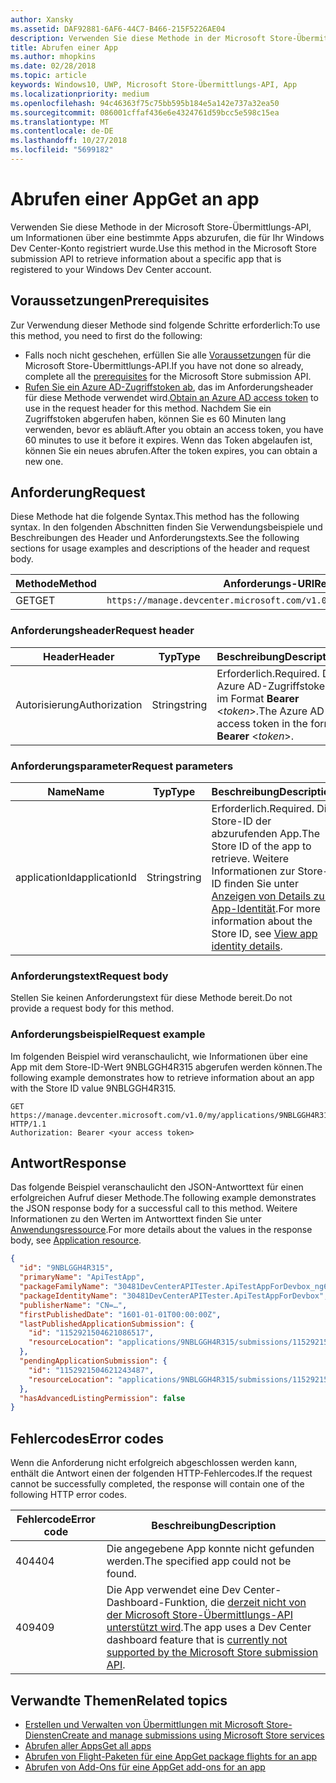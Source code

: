 ```yaml
---
author: Xansky
ms.assetid: DAF92881-6AF6-44C7-B466-215F5226AE04
description: Verwenden Sie diese Methode in der Microsoft Store-Übermittlungs-API, um Informationen über eine bestimmte Apps abzurufen, die für Ihr Windows Dev Center-Konto registriert wurde.
title: Abrufen einer App
ms.author: mhopkins
ms.date: 02/28/2018
ms.topic: article
keywords: Windows10, UWP, Microsoft Store-Übermittlungs-API, App
ms.localizationpriority: medium
ms.openlocfilehash: 94c46363f75c75bb595b184e5a142e737a32ea50
ms.sourcegitcommit: 086001cffaf436e6e4324761d59bcc5e598c15ea
ms.translationtype: MT
ms.contentlocale: de-DE
ms.lasthandoff: 10/27/2018
ms.locfileid: "5699182"
---
```

# <a name="get-an-app"></a><span data-ttu-id="17982-104">Abrufen einer App</span><span class="sxs-lookup"><span data-stu-id="17982-104">Get an app</span></span>

<span data-ttu-id="17982-105">Verwenden Sie diese Methode in der Microsoft Store-Übermittlungs-API, um Informationen über eine bestimmte Apps abzurufen, die für Ihr Windows Dev Center-Konto registriert wurde.</span><span class="sxs-lookup"><span data-stu-id="17982-105">Use this method in the Microsoft Store submission API to retrieve information about a specific app that is registered to your Windows Dev Center account.</span></span>

## <a name="prerequisites"></a><span data-ttu-id="17982-106">Voraussetzungen</span><span class="sxs-lookup"><span data-stu-id="17982-106">Prerequisites</span></span>

<span data-ttu-id="17982-107">Zur Verwendung dieser Methode sind folgende Schritte erforderlich:</span><span class="sxs-lookup"><span data-stu-id="17982-107">To use this method, you need to first do the following:</span></span>

* <span data-ttu-id="17982-108">Falls noch nicht geschehen, erfüllen Sie alle [Voraussetzungen](create-and-manage-submissions-using-windows-store-services.md#prerequisites) für die Microsoft Store-Übermittlungs-API.</span><span class="sxs-lookup"><span data-stu-id="17982-108">If you have not done so already, complete all the [prerequisites](create-and-manage-submissions-using-windows-store-services.md#prerequisites) for the Microsoft Store submission API.</span></span>
* <span data-ttu-id="17982-109">[Rufen Sie ein Azure AD-Zugriffstoken ab](create-and-manage-submissions-using-windows-store-services.md#obtain-an-azure-ad-access-token), das im Anforderungsheader für diese Methode verwendet wird.</span><span class="sxs-lookup"><span data-stu-id="17982-109">[Obtain an Azure AD access token](create-and-manage-submissions-using-windows-store-services.md#obtain-an-azure-ad-access-token) to use in the request header for this method.</span></span> <span data-ttu-id="17982-110">Nachdem Sie ein Zugriffstoken abgerufen haben, können Sie es 60 Minuten lang verwenden, bevor es abläuft.</span><span class="sxs-lookup"><span data-stu-id="17982-110">After you obtain an access token, you have 60 minutes to use it before it expires.</span></span> <span data-ttu-id="17982-111">Wenn das Token abgelaufen ist, können Sie ein neues abrufen.</span><span class="sxs-lookup"><span data-stu-id="17982-111">After the token expires, you can obtain a new one.</span></span>

## <a name="request"></a><span data-ttu-id="17982-112">Anforderung</span><span class="sxs-lookup"><span data-stu-id="17982-112">Request</span></span>

<span data-ttu-id="17982-113">Diese Methode hat die folgende Syntax.</span><span class="sxs-lookup"><span data-stu-id="17982-113">This method has the following syntax.</span></span> <span data-ttu-id="17982-114">In den folgenden Abschnitten finden Sie Verwendungsbeispiele und Beschreibungen des Header und Anforderungstexts.</span><span class="sxs-lookup"><span data-stu-id="17982-114">See the following sections for usage examples and descriptions of the header and request body.</span></span>

| <span data-ttu-id="17982-115">Methode</span><span class="sxs-lookup"><span data-stu-id="17982-115">Method</span></span> | <span data-ttu-id="17982-116">Anforderungs-URI</span><span class="sxs-lookup"><span data-stu-id="17982-116">Request URI</span></span>                                                      |
|--------|------------------------------------------------------------------|
| <span data-ttu-id="17982-117">GET</span><span class="sxs-lookup"><span data-stu-id="17982-117">GET</span></span>    | ```https://manage.devcenter.microsoft.com/v1.0/my/applications/{applicationId}``` |


### <a name="request-header"></a><span data-ttu-id="17982-118">Anforderungsheader</span><span class="sxs-lookup"><span data-stu-id="17982-118">Request header</span></span>

| <span data-ttu-id="17982-119">Header</span><span class="sxs-lookup"><span data-stu-id="17982-119">Header</span></span>        | <span data-ttu-id="17982-120">Typ</span><span class="sxs-lookup"><span data-stu-id="17982-120">Type</span></span>   | <span data-ttu-id="17982-121">Beschreibung</span><span class="sxs-lookup"><span data-stu-id="17982-121">Description</span></span>                                                                 |
|---------------|--------|-----------------------------------------------------------------------------|
| <span data-ttu-id="17982-122">Autorisierung</span><span class="sxs-lookup"><span data-stu-id="17982-122">Authorization</span></span> | <span data-ttu-id="17982-123">String</span><span class="sxs-lookup"><span data-stu-id="17982-123">string</span></span> | <span data-ttu-id="17982-124">Erforderlich.</span><span class="sxs-lookup"><span data-stu-id="17982-124">Required.</span></span> <span data-ttu-id="17982-125">Das Azure AD-Zugriffstoken im Format **Bearer** &lt;*token*&gt;.</span><span class="sxs-lookup"><span data-stu-id="17982-125">The Azure AD access token in the form **Bearer** &lt;*token*&gt;.</span></span> |


### <a name="request-parameters"></a><span data-ttu-id="17982-126">Anforderungsparameter</span><span class="sxs-lookup"><span data-stu-id="17982-126">Request parameters</span></span>

| <span data-ttu-id="17982-127">Name</span><span class="sxs-lookup"><span data-stu-id="17982-127">Name</span></span>        | <span data-ttu-id="17982-128">Typ</span><span class="sxs-lookup"><span data-stu-id="17982-128">Type</span></span>   | <span data-ttu-id="17982-129">Beschreibung</span><span class="sxs-lookup"><span data-stu-id="17982-129">Description</span></span>                                                                 |
|---------------|--------|-----------------------------------------------------------------------------|
| <span data-ttu-id="17982-130">applicationId</span><span class="sxs-lookup"><span data-stu-id="17982-130">applicationId</span></span> | <span data-ttu-id="17982-131">String</span><span class="sxs-lookup"><span data-stu-id="17982-131">string</span></span> | <span data-ttu-id="17982-132">Erforderlich.</span><span class="sxs-lookup"><span data-stu-id="17982-132">Required.</span></span> <span data-ttu-id="17982-133">Die Store-ID der abzurufenden App.</span><span class="sxs-lookup"><span data-stu-id="17982-133">The Store ID of the app to retrieve.</span></span> <span data-ttu-id="17982-134">Weitere Informationen zur Store-ID finden Sie unter [Anzeigen von Details zur App-Identität](https://msdn.microsoft.com/windows/uwp/publish/view-app-identity-details).</span><span class="sxs-lookup"><span data-stu-id="17982-134">For more information about the Store ID, see [View app identity details](https://msdn.microsoft.com/windows/uwp/publish/view-app-identity-details).</span></span>  |


### <a name="request-body"></a><span data-ttu-id="17982-135">Anforderungstext</span><span class="sxs-lookup"><span data-stu-id="17982-135">Request body</span></span>

<span data-ttu-id="17982-136">Stellen Sie keinen Anforderungstext für diese Methode bereit.</span><span class="sxs-lookup"><span data-stu-id="17982-136">Do not provide a request body for this method.</span></span>

### <a name="request-example"></a><span data-ttu-id="17982-137">Anforderungsbeispiel</span><span class="sxs-lookup"><span data-stu-id="17982-137">Request example</span></span>

<span data-ttu-id="17982-138">Im folgenden Beispiel wird veranschaulicht, wie Informationen über eine App mit dem Store-ID-Wert 9NBLGGH4R315 abgerufen werden können.</span><span class="sxs-lookup"><span data-stu-id="17982-138">The following example demonstrates how to retrieve information about an app with the Store ID value 9NBLGGH4R315.</span></span>

```
GET https://manage.devcenter.microsoft.com/v1.0/my/applications/9NBLGGH4R315 HTTP/1.1
Authorization: Bearer <your access token>
```

## <a name="response"></a><span data-ttu-id="17982-139">Antwort</span><span class="sxs-lookup"><span data-stu-id="17982-139">Response</span></span>

<span data-ttu-id="17982-140">Das folgende Beispiel veranschaulicht den JSON-Antworttext für einen erfolgreichen Aufruf dieser Methode.</span><span class="sxs-lookup"><span data-stu-id="17982-140">The following example demonstrates the JSON response body for a successful call to this method.</span></span> <span data-ttu-id="17982-141">Weitere Informationen zu den Werten im Antworttext finden Sie unter [Anwendungsressource](get-app-data.md#application_object).</span><span class="sxs-lookup"><span data-stu-id="17982-141">For more details about the values in the response body, see [Application resource](get-app-data.md#application_object).</span></span>

```json
{
  "id": "9NBLGGH4R315",
  "primaryName": "ApiTestApp",
  "packageFamilyName": "30481DevCenterAPITester.ApiTestAppForDevbox_ng6try80pwt52",
  "packageIdentityName": "30481DevCenterAPITester.ApiTestAppForDevbox",
  "publisherName": "CN=…",
  "firstPublishedDate": "1601-01-01T00:00:00Z",
  "lastPublishedApplicationSubmission": {
    "id": "1152921504621086517",
    "resourceLocation": "applications/9NBLGGH4R315/submissions/1152921504621086517"
  },
  "pendingApplicationSubmission": {
    "id": "1152921504621243487",
    "resourceLocation": "applications/9NBLGGH4R315/submissions/1152921504621243487"
  },
  "hasAdvancedListingPermission": false
}
```

## <a name="error-codes"></a><span data-ttu-id="17982-142">Fehlercodes</span><span class="sxs-lookup"><span data-stu-id="17982-142">Error codes</span></span>

<span data-ttu-id="17982-143">Wenn die Anforderung nicht erfolgreich abgeschlossen werden kann, enthält die Antwort einen der folgenden HTTP-Fehlercodes.</span><span class="sxs-lookup"><span data-stu-id="17982-143">If the request cannot be successfully completed, the response will contain one of the following HTTP error codes.</span></span>

| <span data-ttu-id="17982-144">Fehlercode</span><span class="sxs-lookup"><span data-stu-id="17982-144">Error code</span></span> |  <span data-ttu-id="17982-145">Beschreibung</span><span class="sxs-lookup"><span data-stu-id="17982-145">Description</span></span>   |
|--------|------------------|
| <span data-ttu-id="17982-146">404</span><span class="sxs-lookup"><span data-stu-id="17982-146">404</span></span>  | <span data-ttu-id="17982-147">Die angegebene App konnte nicht gefunden werden.</span><span class="sxs-lookup"><span data-stu-id="17982-147">The specified app could not be found.</span></span> |
| <span data-ttu-id="17982-148">409</span><span class="sxs-lookup"><span data-stu-id="17982-148">409</span></span>  | <span data-ttu-id="17982-149">Die App verwendet eine Dev Center-Dashboard-Funktion, die [derzeit nicht von der Microsoft Store-Übermittlungs-API unterstützt wird](create-and-manage-submissions-using-windows-store-services.md#not_supported).</span><span class="sxs-lookup"><span data-stu-id="17982-149">The app uses a Dev Center dashboard feature that is [currently not supported by the Microsoft Store submission API](create-and-manage-submissions-using-windows-store-services.md#not_supported).</span></span>  |


## <a name="related-topics"></a><span data-ttu-id="17982-150">Verwandte Themen</span><span class="sxs-lookup"><span data-stu-id="17982-150">Related topics</span></span>

* [<span data-ttu-id="17982-151">Erstellen und Verwalten von Übermittlungen mit Microsoft Store-Diensten</span><span class="sxs-lookup"><span data-stu-id="17982-151">Create and manage submissions using Microsoft Store services</span></span>](create-and-manage-submissions-using-windows-store-services.md)
* [<span data-ttu-id="17982-152">Abrufen aller Apps</span><span class="sxs-lookup"><span data-stu-id="17982-152">Get all apps</span></span>](get-all-apps.md)
* [<span data-ttu-id="17982-153">Abrufen von Flight-Paketen für eine App</span><span class="sxs-lookup"><span data-stu-id="17982-153">Get package flights for an app</span></span>](get-flights-for-an-app.md)
* [<span data-ttu-id="17982-154">Abrufen von Add-Ons für eine App</span><span class="sxs-lookup"><span data-stu-id="17982-154">Get add-ons for an app</span></span>](get-add-ons-for-an-app.md)
